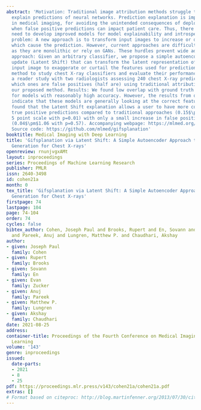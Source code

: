 ```yaml
---
abstract: 'Motivation: Traditional image attribution methods struggle to satisfactorily
  explain predictions of neural networks. Prediction explanation is important, especially
  in medical imaging, for avoiding the unintended consequences of deploying AI systems
  when false positive predictions can impact patient care. Thus, there is a pressing
  need to develop improved models for model explainability and introspection.  Specific
  problem: A new approach is to transform input images to increase or decrease features
  which cause the prediction. However, current approaches are difficult to implement
  as they are monolithic or rely on GANs. These hurdles prevent wide adoption. Our
  approach: Given an arbitrary classifier, we propose a simple autoencoder and gradient
  update (Latent Shift) that can transform the latent representation of a specific
  input image to exaggerate or curtail the features used for prediction. We use this
  method to study chest X-ray classifiers and evaluate their performance. We conduct
  a reader study with two radiologists assessing 240 chest X-ray predictions to identify
  which ones are false positives (half are) using traditional attribution maps or
  our proposed method. Results: We found low overlap with ground truth pathology masks
  for models with reasonably high accuracy. However, the results from our reader study
  indicate that these models are generally looking at the correct features. We also
  found that the Latent Shift explanation allows a user to have more confidence in
  true positive predictions compared to traditional approaches (0.15$\pm$0.95 in a
  5 point scale with p=0.01) with only a small increase in false positive predictions
  (0.04$\pm$1.06 with p=0.57). Accompanying webpage: https://mlmed.org/gifsplanation/
  Source code: https://github.com/mlmed/gifsplanation'
booktitle: Medical Imaging with Deep Learning
title: 'Gifsplanation via Latent Shift: A Simple Autoencoder Approach to Counterfactual
  Generation for Chest X-rays'
openreview: rnunjvgxAMt
layout: inproceedings
series: Proceedings of Machine Learning Research
publisher: PMLR
issn: 2640-3498
id: cohen21a
month: 0
tex_title: 'Gifsplanation via Latent Shift: A Simple Autoencoder Approach to Counterfactual
  Generation for Chest X-rays'
firstpage: 74
lastpage: 104
page: 74-104
order: 74
cycles: false
bibtex_author: Cohen, Joseph Paul and Brooks, Rupert and En, Sovann and Zucker, Evan
  and Pareek, Anuj and Lungren, Matthew P. and Chaudhari, Akshay
author:
- given: Joseph Paul
  family: Cohen
- given: Rupert
  family: Brooks
- given: Sovann
  family: En
- given: Evan
  family: Zucker
- given: Anuj
  family: Pareek
- given: Matthew P.
  family: Lungren
- given: Akshay
  family: Chaudhari
date: 2021-08-25
address:
container-title: Proceedings of the Fourth Conference on Medical Imaging with Deep
  Learning
volume: '143'
genre: inproceedings
issued:
  date-parts:
  - 2021
  - 8
  - 25
pdf: https://proceedings.mlr.press/v143/cohen21a/cohen21a.pdf
extras: []
# Format based on citeproc: http://blog.martinfenner.org/2013/07/30/citeproc-yaml-for-bibliographies/
---
```

